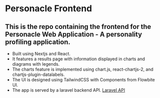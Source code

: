# Personacle Frontend

## This is the repo containing the frontend for the Personacle Web Application - A personality profiling application.


- Built using Nextjs and React.
- It features a results page with information displayed in charts and diagrams with legends.
- The charts feature is implemented using chart.js, react-chartjs-2, and chartjs-plugin-datalabels.
- The UI is designed using TailwindCSS with Components from Flowbite UI.
- The app is served by a laravel backend API. [Laravel API](https://github.com/Richmelody/personacle) 
